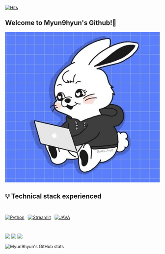 [![Hits](https://hits.seeyoufarm.com/api/count/incr/badge.svg?url=https%3A%2F%2Fgithub.com%2FMyun9hyun&count_bg=%238A8AE5&title_bg=%23494E5E&icon=ghostery.svg&icon_color=%23E7E7E7&title=hits&edge_flat=false)](https://hits.seeyoufarm.com)


## Welcome to Myun9hyun's Github!👋

![Develop_Jeans](develop_jeans.jpg)

## 💡 Technical stack experienced 

<br>

<p align="left">
<a href="#">
<img alt="Python" src="https://img.shields.io/badge/python%20-%2314354C.svg?style=for-the-badge&logo=python&logoColor=white"/></a> &nbsp;
<a href="#">
<img alt="Streamlit" src="https://img.shields.io/badge/streamlit%20-%23FF0000.svg?style=for-the-badge&logo=streamlit&logoColor=white"/></a> &nbsp;
<a href="#">
<img alt="JAVA" src=https://img.shields.io/badge/java-323330?style=for-the-badge&logo=java&logoColor=F7DF1E/></a> &nbsp;
<a href="#">


</p>

<br>

<!-- [![Top Langs](https://github-readme-stats.vercel.app/api/top-langs/?username=Myun9hyun&langs_count=8)](https://github.com/anuraghazra/github-readme-통계) -->

[![](http://github-profile-summary-cards.vercel.app/api/cards/profile-details?username=Myun9hyun&theme=moonlight)](https://github.com/vn7n24fzkq/github-profile-summary-cards)
![](http://github-profile-summary-cards.vercel.app/api/cards/repos-per-language?username=Myun9hyun&theme=moonlight)
![](http://github-profile-summary-cards.vercel.app/api/cards/most-commit-language?username=Myun9hyun&theme=moonlight)
<!-- ![Myun9hyun's GitHub stats](http://github-profile-summary-cards.vercel.app/api/cards/stats?username=Myun9hyun&theme=moonlight) -->
<!-- ![](http://github-profile-summary-cards.vercel.app/api/cards/productive-time?username=Myun9hyun&theme=moonlight&utcOffset=8) -->

![Myun9hyun's GitHub stats](https://github-readme-stats.vercel.app/api?username=Myun9hyun&show_icons=true&theme=dark)
<!--
**Myun9hyun/Myun9hyun** is a ✨ _special_ ✨ repository because its `README.md` (this file) appears on your GitHub profile.

Here are some ideas to get you started:

- 🔭 I’m currently working on ...
- 🌱 I’m currently learning ...
- 👯 I’m looking to collaborate on ...
- 🤔 I’m looking for help with ...
- 💬 Ask me about ...
- 📫 How to reach me: ...
- 😄 Pronouns: ...
- ⚡ Fun fact: ...
-->
